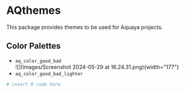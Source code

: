 # AQthemes

This package provides themes to be used for Aquaya projects.

## Color Palettes

-   `aq_color_good_bad` \
    ![](images/Screenshot 2024-05-29 at 16.24.31.png){width="177"}
-   `aq_color_good_bad_lighter`

``` R
# insert R code here
```

